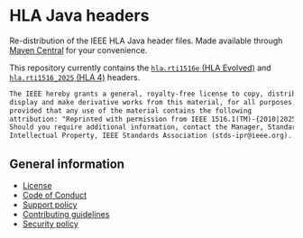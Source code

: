 # HLA Java headers

Re-distribution of the IEEE HLA Java header files.
Made available through [Maven Central](https://central.sonatype.com/namespace/nl.tno) for your convenience.

This repository currently contains the [`hla.rti1516e` (HLA Evolved)](https://standards.ieee.org/wp-content/uploads/import/download/1516.1-2010_downloads.zip) and [`hla.rti1516_2025` (HLA 4)](https://standards.ieee.org/wp-content/uploads/2025/08/1516.1-2025_downloads.zip) headers.

```txt
The IEEE hereby grants a general, royalty-free license to copy, distribute,
display and make derivative works from this material, for all purposes,
provided that any use of the material contains the following
attribution: "Reprinted with permission from IEEE 1516.1(TM)-{2010|2025}".
Should you require additional information, contact the Manager, Standards
Intellectual Property, IEEE Standards Association (stds-ipr@ieee.org).
```

## General information

- [License](LICENSE)
- [Code of Conduct](https://github.com/TNO-MST/.github/blob/main/CODE_OF_CONDUCT.md)
- [Support policy](https://github.com/TNO-MST/.github/blob/main/SUPPORT.md)
- [Contributing guidelines](https://github.com/TNO-MST/.github/blob/main/CONTRIBUTING.md)
- [Security policy](https://github.com/TNO-MST/.github/blob/main/SECURITY.md)
